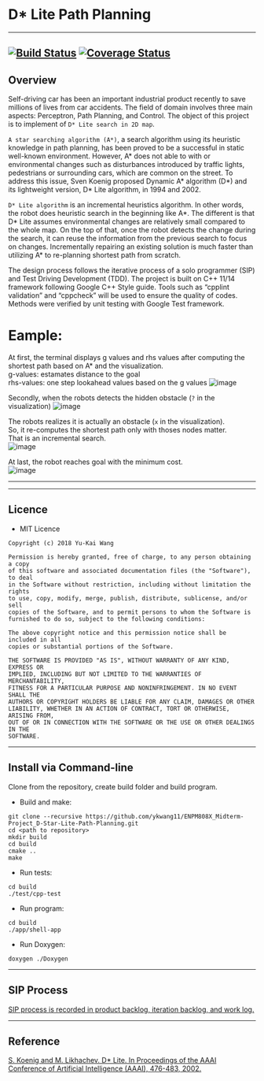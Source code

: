 # D* Lite Path Planning
---
[![Build Status](https://travis-ci.com/ykwang11/ENPM808X_Midterm-Project_D-Star-Lite-Path-Planning.svg?branch=master)](https://travis-ci.com/ykwang11/ENPM808X_Midterm-Project_D-Star-Lite-Path-Planning)
[![Coverage Status](https://coveralls.io/repos/github/ykwang11/ENPM808X_Midterm-Project_D-Star-Lite-Path-Planning/badge.svg?branch=master)](https://coveralls.io/github/ykwang11/ENPM808X_Midterm-Project_D-Star-Lite-Path-Planning?branch=master)
---
## Overview

Self-driving car has been an important industrial product recently to save millions of lives from car accidents. The field of domain involves three main aspects: Perceptron, Path Planning, and Control. The object of this project is to implement of `D* Lite search in 2D map`.

`A star searching algorithm (A*)`, a search algorithm using its heuristic knowledge in path planning, has been proved to be a successful in static well-known environment. However, A* does not able to with or environmental changes such as disturbances introduced by traffic lights, pedestrians or surrounding cars, which are common on the street. To address this issue, Sven Koenig proposed Dynamic A* algorithm (D*) and its lightweight version, D* Lite algorithm, in 1994 and 2002. 

`D* Lite algorithm` is an incremental heuristics algorithm. In other words, the robot does heuristic search in the beginning like A*. The different is that D* Lite assumes environmental changes are relatively small compared to the whole map. On the top of that, once the robot detects the change during the search, it can reuse the information from the previous search to focus on changes. Incrementally repairing an existing solution is much faster than utilizing A* to re-planning shortest path from scratch.

The design process follows the iterative process of a solo programmer (SIP) and Test Driving Development (TDD). The project is built on C++ 11/14 framework following Google C++ Style guide. Tools such as “cpplint validation” and “cppcheck” will be used to ensure the quality of codes. Methods were verified by unit testing with Google Test framework.

# Eample:  
At first, the terminal displays g values and rhs values after computing the shortest path based on A* and the visualization.  
g-values: estamates distance to the goal  
rhs-values: one step lookahead values based on the g values
![image](https://github.com/ykwang11/ENPM808X_Midterm-Project_D-Star-Lite-Path-Planning/blob/master/results/visual_demo/ENPM808X-1.png)

Secondly, when the robots detects the hidden obstacle (`?` in the visualization)
![image](https://github.com/ykwang11/ENPM808X_Midterm-Project_D-Star-Lite-Path-Planning/blob/master/results/visual_demo/ENPM808X-2.png)

The robots realizes it is actually an obstacle (`x` in the visualization).   
So, it re-computes the shortest path only with thoses nodes matter.  
That is an incremental search.  
![image](https://github.com/ykwang11/ENPM808X_Midterm-Project_D-Star-Lite-Path-Planning/blob/master/results/visual_demo/ENPM808X-3.png)

At last, the robot reaches goal with the minimum cost.  
![image](https://github.com/ykwang11/ENPM808X_Midterm-Project_D-Star-Lite-Path-Planning/blob/master/results/visual_demo/ENPM808X-4.png)

---

---
## Licence
* MIT Licence  

```
Copyright (c) 2018 Yu-Kai Wang

Permission is hereby granted, free of charge, to any person obtaining a copy
of this software and associated documentation files (the "Software"), to deal
in the Software without restriction, including without limitation the rights
to use, copy, modify, merge, publish, distribute, sublicense, and/or sell
copies of the Software, and to permit persons to whom the Software is
furnished to do so, subject to the following conditions:

The above copyright notice and this permission notice shall be included in all
copies or substantial portions of the Software.

THE SOFTWARE IS PROVIDED "AS IS", WITHOUT WARRANTY OF ANY KIND, EXPRESS OR
IMPLIED, INCLUDING BUT NOT LIMITED TO THE WARRANTIES OF MERCHANTABILITY,
FITNESS FOR A PARTICULAR PURPOSE AND NONINFRINGEMENT. IN NO EVENT SHALL THE
AUTHORS OR COPYRIGHT HOLDERS BE LIABLE FOR ANY CLAIM, DAMAGES OR OTHER
LIABILITY, WHETHER IN AN ACTION OF CONTRACT, TORT OR OTHERWISE, ARISING FROM,
OUT OF OR IN CONNECTION WITH THE SOFTWARE OR THE USE OR OTHER DEALINGS IN THE
SOFTWARE.
```

---
## Install via Command-line  

Clone from the repository, create build folder and build program.  

* Build and make:
```
git clone --recursive https://github.com/ykwang11/ENPM808X_Midterm-Project_D-Star-Lite-Path-Planning.git  
cd <path to repository>  
mkdir build  
cd build  
cmake ..  
make  
```
* Run tests:  
```  
cd build  
./test/cpp-test  
```  
* Run program:   
```  
cd build  
./app/shell-app  
```  
* Run Doxygen:  
```  
doxygen ./Doxygen 
```

---
## SIP Process
[SIP process is recorded in product backlog, iteration backlog, and work log.](https://drive.google.com/drive/folders/1RUn3eqfVhPALQS88JPey561u3MOfQhIE?usp=sharing)

---
## Reference
[S. Koenig and M. Likhachev. D* Lite. In Proceedings of the AAAI Conference of Artificial Intelligence (AAAI), 476-483, 2002.](http://idm-lab.org/bib/abstracts/papers/aaai02b.pdf)

